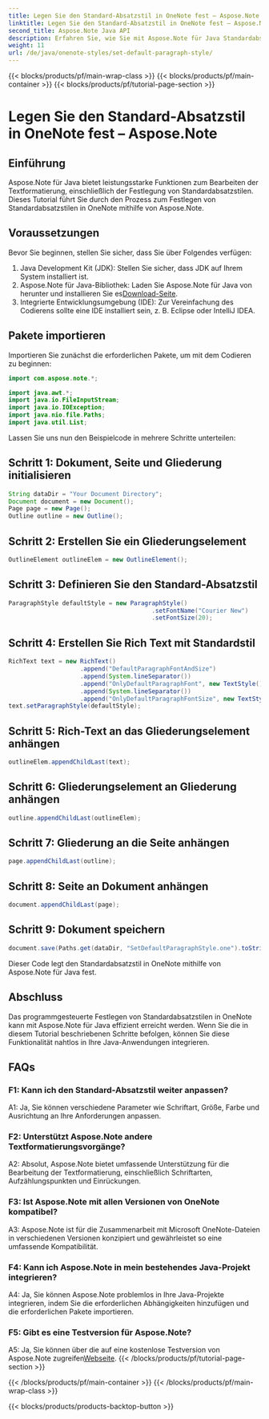 ```yaml
---
title: Legen Sie den Standard-Absatzstil in OneNote fest – Aspose.Note
linktitle: Legen Sie den Standard-Absatzstil in OneNote fest – Aspose.Note
second_title: Aspose.Note Java API
description: Erfahren Sie, wie Sie mit Aspose.Note für Java Standardabsatzstile in OneNote festlegen. Befolgen Sie unsere Schritt-für-Schritt-Anleitung für eine effiziente Textformatierung in Ihren Java-Anwendungen.
weight: 11
url: /de/java/onenote-styles/set-default-paragraph-style/
---
```


{{< blocks/products/pf/main-wrap-class >}}
{{< blocks/products/pf/main-container >}}
{{< blocks/products/pf/tutorial-page-section >}}

# Legen Sie den Standard-Absatzstil in OneNote fest – Aspose.Note

## Einführung

Aspose.Note für Java bietet leistungsstarke Funktionen zum Bearbeiten der Textformatierung, einschließlich der Festlegung von Standardabsatzstilen. Dieses Tutorial führt Sie durch den Prozess zum Festlegen von Standardabsatzstilen in OneNote mithilfe von Aspose.Note.

## Voraussetzungen

Bevor Sie beginnen, stellen Sie sicher, dass Sie über Folgendes verfügen:

1. Java Development Kit (JDK): Stellen Sie sicher, dass JDK auf Ihrem System installiert ist.
2.  Aspose.Note für Java-Bibliothek: Laden Sie Aspose.Note für Java von herunter und installieren Sie es[Download-Seite](https://releases.aspose.com/note/java/).
3. Integrierte Entwicklungsumgebung (IDE): Zur Vereinfachung des Codierens sollte eine IDE installiert sein, z. B. Eclipse oder IntelliJ IDEA.

## Pakete importieren

Importieren Sie zunächst die erforderlichen Pakete, um mit dem Codieren zu beginnen:

```java
import com.aspose.note.*;

import java.awt.*;
import java.io.FileInputStream;
import java.io.IOException;
import java.nio.file.Paths;
import java.util.List;
```

Lassen Sie uns nun den Beispielcode in mehrere Schritte unterteilen:

## Schritt 1: Dokument, Seite und Gliederung initialisieren

```java
String dataDir = "Your Document Directory";
Document document = new Document();
Page page = new Page();
Outline outline = new Outline();
```

## Schritt 2: Erstellen Sie ein Gliederungselement

```java
OutlineElement outlineElem = new OutlineElement();
```

## Schritt 3: Definieren Sie den Standard-Absatzstil

```java
ParagraphStyle defaultStyle = new ParagraphStyle()
										.setFontName("Courier New")
										.setFontSize(20);
```

## Schritt 4: Erstellen Sie Rich Text mit Standardstil

```java
RichText text = new RichText()
					.append("DefaultParagraphFontAndSize")
					.append(System.lineSeparator())
					.append("OnlyDefaultParagraphFont", new TextStyle().setFontSize(14))
					.append(System.lineSeparator())
					.append("OnlyDefaultParagraphFontSize", new TextStyle().setFontName("Verdana"));
text.setParagraphStyle(defaultStyle);
```

## Schritt 5: Rich-Text an das Gliederungselement anhängen

```java
outlineElem.appendChildLast(text);
```

## Schritt 6: Gliederungselement an Gliederung anhängen

```java
outline.appendChildLast(outlineElem);
```

## Schritt 7: Gliederung an die Seite anhängen

```java
page.appendChildLast(outline);
```

## Schritt 8: Seite an Dokument anhängen

```java
document.appendChildLast(page);
```

## Schritt 9: Dokument speichern

```java
document.save(Paths.get(dataDir, "SetDefaultParagraphStyle.one").toString());
```

Dieser Code legt den Standardabsatzstil in OneNote mithilfe von Aspose.Note für Java fest.

## Abschluss

Das programmgesteuerte Festlegen von Standardabsatzstilen in OneNote kann mit Aspose.Note für Java effizient erreicht werden. Wenn Sie die in diesem Tutorial beschriebenen Schritte befolgen, können Sie diese Funktionalität nahtlos in Ihre Java-Anwendungen integrieren.

## FAQs

### F1: Kann ich den Standard-Absatzstil weiter anpassen?

A1: Ja, Sie können verschiedene Parameter wie Schriftart, Größe, Farbe und Ausrichtung an Ihre Anforderungen anpassen.

### F2: Unterstützt Aspose.Note andere Textformatierungsvorgänge?

A2: Absolut, Aspose.Note bietet umfassende Unterstützung für die Bearbeitung der Textformatierung, einschließlich Schriftarten, Aufzählungspunkten und Einrückungen.

### F3: Ist Aspose.Note mit allen Versionen von OneNote kompatibel?

A3: Aspose.Note ist für die Zusammenarbeit mit Microsoft OneNote-Dateien in verschiedenen Versionen konzipiert und gewährleistet so eine umfassende Kompatibilität.

### F4: Kann ich Aspose.Note in mein bestehendes Java-Projekt integrieren?

A4: Ja, Sie können Aspose.Note problemlos in Ihre Java-Projekte integrieren, indem Sie die erforderlichen Abhängigkeiten hinzufügen und die erforderlichen Pakete importieren.

### F5: Gibt es eine Testversion für Aspose.Note?

 A5: Ja, Sie können über die auf eine kostenlose Testversion von Aspose.Note zugreifen[Webseite](https://releases.aspose.com/).
{{< /blocks/products/pf/tutorial-page-section >}}

{{< /blocks/products/pf/main-container >}}
{{< /blocks/products/pf/main-wrap-class >}}

{{< blocks/products/products-backtop-button >}}
